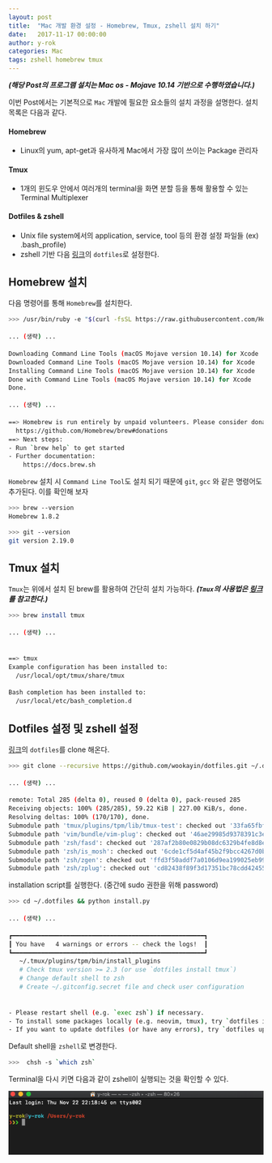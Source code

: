 ```yaml
---
layout: post
title:  "Mac 개발 환경 설정 - Homebrew, Tmux, zshell 설치 하기"
date:   2017-11-17 00:00:00
author: y-rok
categories: Mac
tags: zshell homebrew tmux
---
```



**_(해당 Post의 프로그램 설치는 Mac os - Mojave 10.14 기반으로 수행하였습니다.)_**

이번 Post에서는 기본적으로 `Mac` 개발에 필요한 요소들의 설치 과정을 설명한다. 설치 목록은 다음과 같다. 

#### Homebrew
- Linux의 yum, apt-get과 유사하게 Mac에서 가장 많이 쓰이는 Package 관리자

#### Tmux 
- 1개의 윈도우 안에서 여러개의 terminal을 화면 분할 등을 통해 활용할 수 있는 Terminal Multiplexer 

#### Dotfiles & zshell
- Unix file system에서의 application, service, tool 등의 환경 설정 파일들 (ex) .bash_profile)
- zshell 기반 다음 [링크](https://github.com/wookayin/dotfiles)의 `dotfiles`로 설정한다. 


## Homebrew 설치

다음 명령어를 통해 `Homebrew`를 설치한다.

```bash
>>> /usr/bin/ruby -e "$(curl -fsSL https://raw.githubusercontent.com/Homebrew/install/master/install)"

... (생략) ...

Downloading Command Line Tools (macOS Mojave version 10.14) for Xcode
Downloaded Command Line Tools (macOS Mojave version 10.14) for Xcode
Installing Command Line Tools (macOS Mojave version 10.14) for Xcode
Done with Command Line Tools (macOS Mojave version 10.14) for Xcode
Done.

... (생략) ...

==> Homebrew is run entirely by unpaid volunteers. Please consider donating:
  https://github.com/Homebrew/brew#donations
==> Next steps:
- Run `brew help` to get started
- Further documentation: 
    https://docs.brew.sh
```

`Homebrew` 설치 시 `Command Line Tool`도 설치 되기 때문에 `git`, `gcc` 와 같은 명령어도 추가된다. 이를 확인해 보자

```bash
>>> brew --version
Homebrew 1.8.2
```

```bash
>>> git --version
git version 2.19.0
```

## Tmux  설치

`Tmux`는 위에서 설치 된 brew를 활용하여 간단히 설치 가능하다.
**_(`Tmux`의 사용법은 [링크](https://bluesh55.github.io/2016/10/10/tmux-tutorial/)를 참고한다.)_**

```bash
>>> brew install tmux

... (생략) ...


==> tmux
Example configuration has been installed to:
  /usr/local/opt/tmux/share/tmux

Bash completion has been installed to:
  /usr/local/etc/bash_completion.d
```
## Dotfiles 설정 및 zshell 설정

[링크](https://github.com/wookayin/dotfiles)의 `dotfiles`를 clone 해온다.

```bash
>>> git clone --recursive https://github.com/wookayin/dotfiles.git ~/.dotfiles

... (생략) ... 

remote: Total 285 (delta 0), reused 0 (delta 0), pack-reused 285        
Receiving objects: 100% (285/285), 59.22 KiB | 227.00 KiB/s, done.
Resolving deltas: 100% (170/170), done.
Submodule path 'tmux/plugins/tpm/lib/tmux-test': checked out '33fa65fbfb72ba6dd106c21bf5ee6cc353ecdbb6'
Submodule path 'vim/bundle/vim-plug': checked out '46ae29985d9378391c3e1ec8a50d8229afeea084'
Submodule path 'zsh/fasd': checked out '287af2b80e0829b08dc6329b4fe8d8e5594d64b0'
Submodule path 'zsh/is_mosh': checked out '6cde1cf5d4af45b2f9bcc4267d0beca0b2b61c17'
Submodule path 'zsh/zgen': checked out 'ffd3f50addf7a0106d9ea199025eb99efbb858f4'
Submodule path 'zsh/zplug': checked out 'cd82438f89f3d17351bc78cdd424558552e3fb3c'
```

installation script를 실행한다. (중간에 sudo 권한을 위해 password)

```bash
>>> cd ~/.dotfiles && python install.py

... (생략) ...

┏━━━━━━━━━━━━━━━━━━━━━━━━━━━━━━━━━━━━━━━━━━━━━━━━━━━━━┓
┃ You have   4 warnings or errors -- check the logs!  ┃
┗━━━━━━━━━━━━━━━━━━━━━━━━━━━━━━━━━━━━━━━━━━━━━━━━━━━━━┛
   ~/.tmux/plugins/tpm/bin/install_plugins
   # Check tmux version >= 2.3 (or use `dotfiles install tmux`)
   # Change default shell to zsh
   # Create ~/.gitconfig.secret file and check user configuration


- Please restart shell (e.g. `exec zsh`) if necessary.
- To install some packages locally (e.g. neovim, tmux), try `dotfiles install <package>`
- If you want to update dotfiles (or have any errors), try `dotfiles update`
```

Default shell을  `zshell`로 변경한다.

```bash
>>>  chsh -s `which zsh`
```

Terminal을 다시 키면 다음과 같이 zshell이 실행되는 것을 확인할 수 있다.

![](/assets/img/2015-11-17-mac-devel-env/zsh.png)